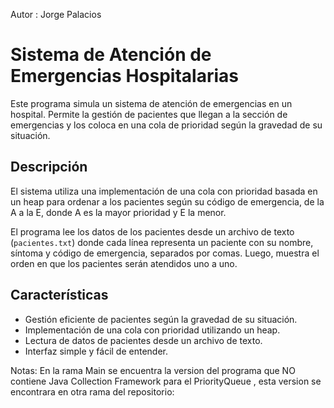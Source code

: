 Autor : Jorge Palacios 
     
# Sistema de Atención de Emergencias Hospitalarias

Este programa simula un sistema de atención de emergencias en un hospital. Permite la gestión de pacientes que llegan a la sección de emergencias y los coloca en una cola de prioridad según la gravedad de su situación.

## Descripción

El sistema utiliza una implementación de una cola con prioridad basada en un heap para ordenar a los pacientes según su código de emergencia, de la A a la E, donde A es la mayor prioridad y E la menor.

El programa lee los datos de los pacientes desde un archivo de texto (`pacientes.txt`) donde cada línea representa un paciente con su nombre, síntoma y código de emergencia, separados por comas. Luego, muestra el orden en que los pacientes serán atendidos uno a uno.

## Características

- Gestión eficiente de pacientes según la gravedad de su situación.
- Implementación de una cola con prioridad utilizando un heap.
- Lectura de datos de pacientes desde un archivo de texto.
- Interfaz simple y fácil de entender.

Notas: En la rama Main se encuentra la version del programa que NO contiene Java Collection Framework para el PriorityQueue , esta version se encontrara en otra rama del repositorio: 

